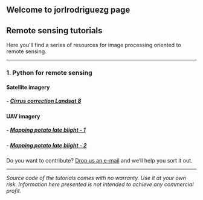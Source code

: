 ## Welcome to jorlrodriguezg page

## Remote sensing tutorials 

Here you'll find a series of resources for image processing oriented to remote sensing. 

___

### 1. Python for remote sensing

#### Satellite imagery

##### - [Cirrus correction Landsat 8](Cirrus_Correction_All_Bands_L8.md)

#### UAV imagery

##### - [Mapping potato late blight - 1](Mapping_potato_late_blight_from_UAV-based_multispectral_imagery.md)
##### - [Mapping potato late blight - 2](Multispectral_imagery_classification_using_pre-trained_models.md)

Do you want to contribute? [Drop us an e-mail](mailto:jorodriguezga@unal.edu.co.com) and we’ll help you sort it out.

___

*Source code of the tutorials comes with no warranty. Use it at your own risk.*
*Information here presented is not intended to achieve any commercial profit.*


